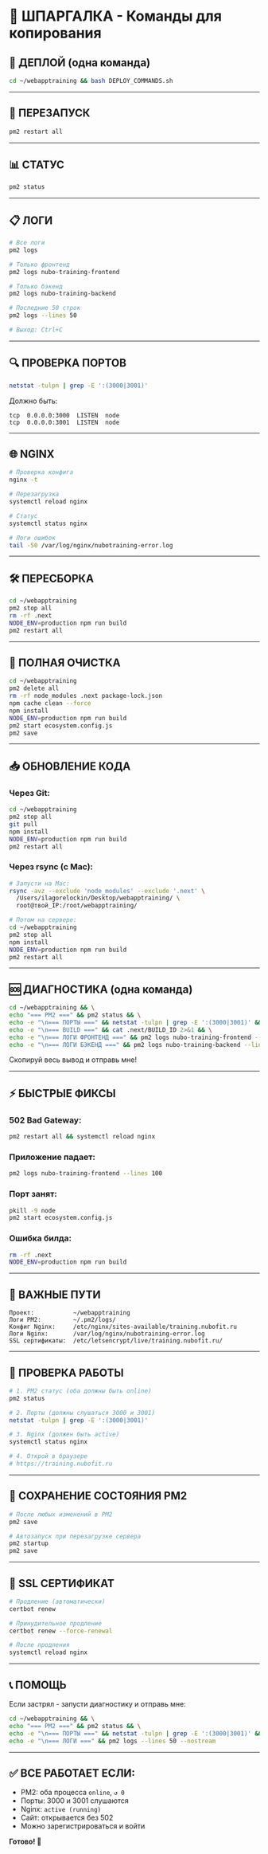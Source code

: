 # 📝 ШПАРГАЛКА - Команды для копирования

## 🚀 ДЕПЛОЙ (одна команда)

```bash
cd ~/webapptraining && bash DEPLOY_COMMANDS.sh
```

---

## 🔄 ПЕРЕЗАПУСК

```bash
pm2 restart all
```

---

## 📊 СТАТУС

```bash
pm2 status
```

---

## 📋 ЛОГИ

```bash
# Все логи
pm2 logs

# Только фронтенд
pm2 logs nubo-training-frontend

# Только бэкенд
pm2 logs nubo-training-backend

# Последние 50 строк
pm2 logs --lines 50

# Выход: Ctrl+C
```

---

## 🔍 ПРОВЕРКА ПОРТОВ

```bash
netstat -tulpn | grep -E ':(3000|3001)'
```

Должно быть:
```
tcp  0.0.0.0:3000  LISTEN  node
tcp  0.0.0.0:3001  LISTEN  node
```

---

## 🌐 NGINX

```bash
# Проверка конфига
nginx -t

# Перезагрузка
systemctl reload nginx

# Статус
systemctl status nginx

# Логи ошибок
tail -50 /var/log/nginx/nubotraining-error.log
```

---

## 🛠️ ПЕРЕСБОРКА

```bash
cd ~/webapptraining
pm2 stop all
rm -rf .next
NODE_ENV=production npm run build
pm2 restart all
```

---

## 🧹 ПОЛНАЯ ОЧИСТКА

```bash
cd ~/webapptraining
pm2 delete all
rm -rf node_modules .next package-lock.json
npm cache clean --force
npm install
NODE_ENV=production npm run build
pm2 start ecosystem.config.js
pm2 save
```

---

## 📥 ОБНОВЛЕНИЕ КОДА

### Через Git:
```bash
cd ~/webapptraining
pm2 stop all
git pull
npm install
NODE_ENV=production npm run build
pm2 restart all
```

### Через rsync (с Mac):
```bash
# Запусти на Mac:
rsync -avz --exclude 'node_modules' --exclude '.next' \
  /Users/ilagorelockin/Desktop/webapptraining/ \
  root@твой_IP:/root/webapptraining/

# Потом на сервере:
cd ~/webapptraining
pm2 stop all
npm install
NODE_ENV=production npm run build
pm2 restart all
```

---

## 🆘 ДИАГНОСТИКА (одна команда)

```bash
cd ~/webapptraining && \
echo "=== PM2 ===" && pm2 status && \
echo -e "\n=== ПОРТЫ ===" && netstat -tulpn | grep -E ':(3000|3001)' && \
echo -e "\n=== BUILD ===" && cat .next/BUILD_ID 2>&1 && \
echo -e "\n=== ЛОГИ ФРОНТЕНД ===" && pm2 logs nubo-training-frontend --lines 20 --nostream && \
echo -e "\n=== ЛОГИ БЭКЕНД ===" && pm2 logs nubo-training-backend --lines 20 --nostream
```

Скопируй весь вывод и отправь мне!

---

## ⚡ БЫСТРЫЕ ФИКСЫ

### 502 Bad Gateway:
```bash
pm2 restart all && systemctl reload nginx
```

### Приложение падает:
```bash
pm2 logs nubo-training-frontend --lines 100
```

### Порт занят:
```bash
pkill -9 node
pm2 start ecosystem.config.js
```

### Ошибка билда:
```bash
rm -rf .next
NODE_ENV=production npm run build
```

---

## 📍 ВАЖНЫЕ ПУТИ

```
Проект:           ~/webapptraining
Логи PM2:         ~/.pm2/logs/
Конфиг Nginx:     /etc/nginx/sites-available/training.nubofit.ru
Логи Nginx:       /var/log/nginx/nubotraining-error.log
SSL сертификаты:  /etc/letsencrypt/live/training.nubofit.ru/
```

---

## 🎯 ПРОВЕРКА РАБОТЫ

```bash
# 1. PM2 статус (оба должны быть online)
pm2 status

# 2. Порты (должны слушаться 3000 и 3001)
netstat -tulpn | grep -E ':(3000|3001)'

# 3. Nginx (должен быть active)
systemctl status nginx

# 4. Открой в браузере
# https://training.nubofit.ru
```

---

## 💾 СОХРАНЕНИЕ СОСТОЯНИЯ PM2

```bash
# После любых изменений в PM2
pm2 save

# Автозапуск при перезагрузке сервера
pm2 startup
pm2 save
```

---

## 🔐 SSL СЕРТИФИКАТ

```bash
# Продление (автоматически)
certbot renew

# Принудительное продление
certbot renew --force-renewal

# После продления
systemctl reload nginx
```

---

## 📞 ПОМОЩЬ

Если застрял - запусти диагностику и отправь мне:
```bash
cd ~/webapptraining && \
echo "=== PM2 ===" && pm2 status && \
echo -e "\n=== ПОРТЫ ===" && netstat -tulpn | grep -E ':(3000|3001)' && \
echo -e "\n=== ЛОГИ ===" && pm2 logs --lines 50 --nostream
```

---

## ✅ ВСЕ РАБОТАЕТ ЕСЛИ:

- PM2: оба процесса `online`, `↺ 0`
- Порты: 3000 и 3001 слушаются
- Nginx: `active (running)`
- Сайт: открывается без 502
- Можно зарегистрироваться и войти

**Готово! 🎉**

